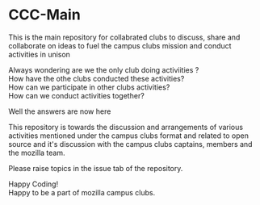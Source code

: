 # CCC-Main
This is the main repository for collabrated clubs to discuss, share and collaborate on ideas to fuel the campus clubs mission and conduct activities in unison

Always wondering are we the only club doing activiities ?</br>
How have the othe clubs conducted these activities?</br>
How can we participate in other clubs activities?</br>
How can we conduct activities together?</br>

Well the answers are now here</br>


This repository is towards the discussion and arrangements of various activities mentioned under the campus clubs format and related to open source and it's discussion with the campus clubs captains, members and the mozilla team.</br>

Please raise topics in the issue tab of the repository.</br>



Happy Coding!</br>
Happy to be a part of mozilla campus clubs.</br>
